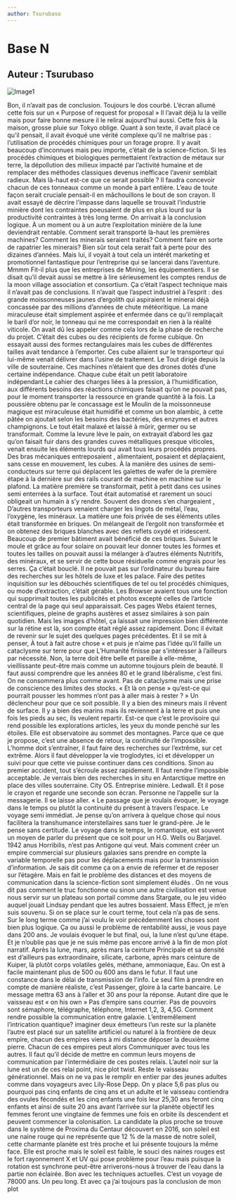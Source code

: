 ```yaml
---
author: Tsurubaso
---
```


# Base N
## Auteur : Tsurubaso

![Image1](/images/800400.png)


Bon, il n’avait pas de conclusion. Toujours le dos courbé. L’écran allumé cette fois sur un  « Purpose of request for proposal »
Il l’avait déjà lu la veille mais pour faire bonne mesure il le relirai aujourd’hui aussi. Cette fois à la maison, grosse pluie sur Tokyo oblige. Quant à son texte, il avait placé ce qu’il pensait, il avait évoqué une vérité complexe qu’il ne maîtrise pas : l’utilisation de procédés chimiques pour un forage propre. Il y avait beaucoup d’inconnues mais peu importe, c’était de la science-fiction. Si les procédés chimiques et biologiques permettaient l’extraction de métaux sur terre, la dépollution des milieux impacté par l’activité humaine et de remplacer des méthodes classiques devenus inefficace l’avenir semblait radieux. Mais là-haut est-ce que ce serait possible ? Il faudra concevoir chacun de ces tonneaux comme un monde à part entière. L’eau de toute façon serait cruciale pensait-il en mâchouillons le bout de son crayon.
Il avait essayé de décrire l’impasse dans laquelle se trouvait l’industrie minière dont les contraintes poeusaient de plus en plus lourd sur la productivité contraintes à très long terme. On arrivait à la conclusion logique. À un moment ou à un autre l’exploitation minière de la lune deviendrait rentable. Comment serait transporté là-haut les premières machines?  Comment les minerais seraient traités? Comment faire en sorte de rapatrier les minerais? Bien sûr tout cela serait fait à perte pour des dizaines d’années. Mais lui, il voyait à tout cela un intérêt marketing et promotionnel fantastique pour l’entreprise qui se lancerai dans l’aventure. Mmmm Fit-il plus que les entreprises de Mining, les équipementiers.
Il se disait qu’il devait aussi se mettre à lire sérieusement les comptes rendus de la moon village association et consortium. Ça c’était l’aspect technique mais il n’avait pas de conclusions. Il n’avait que l’aspect industriel à l’esprit : des grande moissonneuses jaunes d’ergolith  qui aspiraient le minerai déjà concassée par des millions d’années de chute météoritique. La mane miraculeuse était simplement aspirée et enfermée dans ce qu’il remplaçait le baril d’or noir, le tonneau qui ne me correspondait en rien à la réalité viticole.
On avait dû les appeler comme cela lors de la phase de recherche du projet. C’était des cubes ou des récipients de forme cubique. On essayait aussi des formes rectangulaires mais les cubes de différentes tailles avait tendance à l’emporter. Ces cube allaient sur le transporteur qui lui-même venait délivrer dans l’usine de traitement. Le Tout dirigé depuis la ville de souterraine. Ces machines n’étaient que des drones dotés d’une certaine indépendance. Chaque cube était un petit laboratoire indépendant.Le cahier des charges liées à la pression, à l’humidification, aux différents besoins des réactions chimiques faisait qu’on ne pouvait pas, pour le moment transporter la ressource en grande quantité à la fois. La poussière obtenu par le concassage est le Moulin de la moissonneuse magique est miraculeuse était humidifié et comme un bon alambic, à cette pâtée on ajoutait selon les besoins des bactéries, des enzymes et autres champignons. Le tout était malaxé et laissé à mûrir, germer ou se transformait. Comme la levure lève le pain, on extrayait d’abord les gaz qu’on faisait fuir dans des grandes cuves métalliques presque viticoles, venait ensuite les éléments lourds qui avait tous leurs procédés propres.
Des bras mécaniques entreposaient , alimentaient, posaient et déplaçaient, sans cesse en mouvement, les cubes. À la manière des usines de semi-conducteurs sur terre qui déplacent les galettes de wafer de la première étape à la dernière sur des rails courant de machine en machine sur le plafond. La matière première se transformait, petit à petit dans ces usines semi enterrées à la surface. Tout était automatisé et rarement un souci obligeait un humain à s’y rendre. Souvent des drones s’en chargeaient , D’autres transporteurs venaient charger les lingots de métal, l’eau, l’oxygène, les minéraux. La matière une fois privée de ses éléments utiles était transformée en briques. On mélangeait de l’ergolit non transformée et on obtenez des briques blanches avec des reflets oxydé et iridescent. Beaucoup de premier bâtiment avait bénéficié de ces briques. Suivant le moule et grâce au four solaire on pouvait leur donner toutes les formes et toutes les tailles on pouvait aussi la mélanger à d’autres éléments Nutritifs, des minéraux, et se servir de cette boue résiduelle comme engrais pour les serres.
Ça c’était bouclé. Il ne pouvait pas sur l’ordinateur du bureau faire des recherches sur les hôtels de luxe et les palace. Faire des petites inquisition sur les débouchés scientifiques de tel ou tel procédés chimiques, ou mode d’extraction, c’était gérable. Les Browser avaient tous une fonction qui supprimait toutes les publicités et photos excepté celles de l’article central de la page qui seul apparaissait. Ces pages Webs étaient ternes, scientifiques, pleine de graphs austères  et assez similaires à son pain quotidien.  Mais les images d’hôtel, ça laissait une impression bien différente sur la rétine est là, son compte était réglé assez rapidement. Donc il évitait de revenir sur le sujet des quelques pages précédentes. Et il se mit à penser, À tout à fait autre chose « et puis je n’aime pas l’idée qu’il faille un cataclysme sur terre pour que L’Humanité finisse par s’intéresser à l’ailleurs par nécessité. Non, la terre doit être belle et pareille à elle-même, vieillissante peut-être mais comme un automne toujours plein de beauté.
Il faut aussi comprendre que les années 80 et le grand libéralisme, c’est fini. On ne consommera plus comme avant. Pas de cataclysme mais une prise de conscience des limites des stocks. « Et là on pense » qu’est-ce qui pourrait pousser les hommes n’ont pas à aller mais à rester ? » Un déclencheur pour que ce soit possible. Il y a bien des mineurs mais il rêvent de surface. Il y a bien des marins mais ils reviennent à la terre et puis une fois les pieds au sec, ils veulent repartir. Est-ce que c’est le provisoire qui rend possible les explorations articles, les yeux du monde penché sur les étoiles. Elle est observatoire au sommet des montagnes. Parce que ce que je propose, c’est une absence de retour, la continuité de l’impossible. L’homme doit s’entraîner, il faut faire des recherches sur l’extrême, sur cet extrême. Alors il faut développer la vie troglodytes, ici et développer un suivi pour que cette vie puisse continuer dans ces conditions.
Sinon au premier accident, tout s’écroule assez rapidement. Il faut rendre l’impossible acceptable. Je verrais bien des recherches in situ en Antarctique mettre en place des villes souterraine. City OS. Entreprise minière. Ledwall. Et il pose le crayon et regarde une seconde son écran. Personne ne l’appelle sur la messagerie. Il se laisse aller. « Le passage que je voulais évoquer, le voyage dans le temps ou plutôt la continuité du présent à travers l’espace. Le voyage semi immédiat. Je pense qu’on arrivera à quelque chose qui nous facilitera la transhumance interstellaires sans tuer le grand-père. Je le pense sans certitude. Le voyage dans le temps, le romantique, est souvent un moyen de parler du présent que ce soit pour un H.G. Wells ou Barjavel. 1942 anus Horribilis, n’est pas Antigone qui veut. Mais comment créer un empire commercial sur plusieurs galaxies sans prendre en compte la variable temporelle pas pour les déplacements mais pour la transmission d’information.
Je sais dit comme ça on a envie de refermer et de reposer sur l’étagère. Mais en fait le problème des distances et des moyens de communication dans la science-fiction sont simplement éludés . On ne vous dit pas comment le truc fonctionne ou sinon une autre civilisation est venue nous servir sur un plateau son portail comme dans Stargate, ou le jeu vidéo auquel jouait Lindsay pendant que les autres bossaient. Mass Effect, je m’en suis souvenu.
Si on se place sur le court terme, tout cela n’a pas de sens. Sur le long terme comme j’ai voulu le voir précédemment les choses sont bien plus logique. Ça ou aussi le problème de rentabilité aussi,  je vous paye dans 200 ans. Je voulais évoquer le but final, oui, la lune n’est qu’une étape. Et je n’oublie pas que je ne suis même pas encore arrivé à la fin de mon plot narratif. Après la lune, mars, après mars la ceinture Principale et sa densité est d’ailleurs pas extraordinaire, silicate, carbone,  après mars ceinture de Kuiper, là plutôt corps volatiles gelés, méthane, ammoniaque, Eau. On est à facile maintenant plus de 500 ou 600 ans dans le futur.
Il faut une constance dans le délai de transmission de l’info. Le seul film à prendre en compte de manière réaliste, c’est Passenger, gloire à la carte bancaire. Le message mettra 63 ans à l’aller et 30 ans pour la réponse. Autant dire que le vaisseau est « on his own »
Pas d’empire sans courrier. Pas de pouvoirs sont sémaphore, télégraphe, téléphone, Internet 1,2, 3, 4,5G. Comment rendre possible la communication entre galaxie. L’entremêlement l’intrication quantique? imaginer deux émetteurs l’un reste sur la planète l’autre est placé sur un satellite artificiel ou naturel à la frontière de deux empire, chacun des empires viens à mi distance déposer la deuxième pierre. Chacun de ces empires peut alors Communiquer avec tous les autres. Il faut qu’il décide de mettre en commun leurs moyens de communication par l’intermédiaire de ces postes relais. L’autel noir sur la lune est un de ces relai point, nice plot twist. 
Reste le vaisseau générationnel. Mais on ne va pas le remplir en entier par des jeunes adultes comme dans voyageurs avec Lily-Rose Depp. On y place 5,6 pas plus ou pourquoi pas cinq enfants de cinq ans et un adulte et le vaisseau contiendra des ovules fécondés et les cinq enfants une fois leur 25,30 ans feront cinq enfants et ainsi de suite 20 ans avant l’arrivée sur la planète objectif les femmes feront une vingtaine de femmes une fois en orbite ils descendent et peuvent commencer la colonisation. La candidate la plus proche se trouve dans le système de Proxima du Centaur découvert en 2016, son soleil est une naine rouge  qui ne représente que 12 % de la masse de notre soleil, cette charmante planète est très proche et lui présente toujours la même face. Elle est proche mais le soleil est faible, le souci des naines rouges est le fort rayonnement X et UV qui pose problème pour l’eau mais puisque la rotation est synchrone peut-être arriverons-nous à trouver de l’eau dans la partie non éclairée. Bon avec les techniques actuelles. C’est un voyage de 78000 ans. Un peu long. Et avec ça j’ai toujours pas la conclusion de mon plot 

